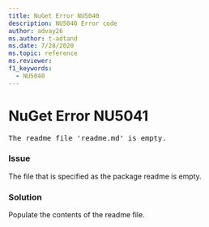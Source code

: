 ```yaml
---
title: NuGet Error NU5040
description: NU5040 Error code
author: advay26
ms.author: t-adtand
ms.date: 7/28/2020
ms.topic: reference
ms.reviewer: 
f1_keywords: 
  - NU5040
---
```


# NuGet Error NU5041

<pre>The readme file 'readme.md' is empty.</pre>


### Issue 

The file that is specified as the package readme is empty.


### Solution

Populate the contents of the readme file.
